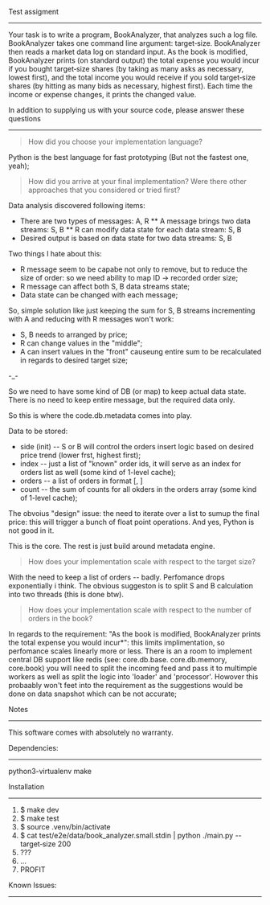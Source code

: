 
Test assigment
***********************************************

Your task is to write a program, BookAnalyzer, that analyzes such a log file.
BookAnalyzer takes one command line argument: target‐size. BookAnalyzer then
reads a market data log on standard input. As the book is modified,
BookAnalyzer prints (on standard output) the total expense you would incur if
you bought target‐size shares (by taking as many asks as necessary, lowest
first), and the total income you would receive if you sold target‐size shares
(by hitting as many bids as necessary, highest first). Each time the income or
expense changes, it prints the changed value.

In addition to supplying us with your source code, please answer these questions
***********************************************

> How did you choose your implementation language?

Python is the best language for fast prototyping (But not the fastest one, yeah);

> How did you arrive at your final implementation? Were there other approaches that you
considered or tried first?

Data analysis discovered following items:

* There are two types of messages: A, R
** A message brings two data streams: S, B
** R can modify data state for each data stream: S, B
* Desired output is based on data state for two data streams: S, B

Two things I hate about this:
* R message seem to be capabe not only to remove, but to reduce the size of order: so we need ability to map ID -> recorded order size;
* R message can affect both S, B data streams state;
* Data state can be changed with each message;

So, simple solution like just keeping the sum for S, B streams incrementing with A and reducing with R messages won't work:
* S, B needs to arranged by price;
* R can change values in the "middle";
* A can insert values in the "front" causeung entire sum to be recalculated in regards to desired target size;

-_-

So we need to have some kind of DB (or map) to keep actual data state.
There is no need to keep entire message, but the required data only.

So this is where the code.db.metadata comes into play.

Data to be stored:
 * side (init) -- S or B will control the orders insert logic based on desired price trend (lower frst, highest first);
 * index       -- just a list of "known" order ids, it will serve as an index for orders list as well (some kind of 1-level cache);
 * orders      -- a list of orders in format [<price>, <count>]
 * count       -- the sum of counts for all okders in the orders array (some kind of 1-level cache);

The obvoius "design" issue: the need to iterate over a list to sumup the final price: this will trigger a bunch of float point operations. And yes, Python is not good in it.

This is the core. The rest is just build around metadata engine.

> How does your implementation scale with respect to the target size?

With the need to keep a list of orders -- badly. Perfomance drops exponentially i think.
The obvious suggeston is to split S and B calculation into two threads (this is done btw).

> How does your implementation scale with respect to the number of orders in the book?

In regards to the requirement: "As the book is modified, BookAnalyzer prints the total expense you would incur*": this limits implimentation, so perfomance scales linearly more or less.
There is an a room to implement central DB support like redis (see: core.db.base. core.db.memory, core.book) you will need to split the incoming feed and pass it to multimple workers as well as split the logic into 'loader' and 'processor'.
Howover this probaably won't feet into the requirement as the suggestions would be done on data snapshot which can be not accurate;


Notes
***********************************************
This software comes with absolutely no warranty.

Dependencies:
***********************************************
python3-virtualenv
make

Installation
***********************************************

1. $ make dev
2. $ make test
3. $ source .venv/bin/activate
4. $ cat test/e2e/data/book_analyzer.small.stdin | python ./main.py --target‐size 200
5. ???
6. ...
5. PROFIT

Known Issues:
***********************************************

